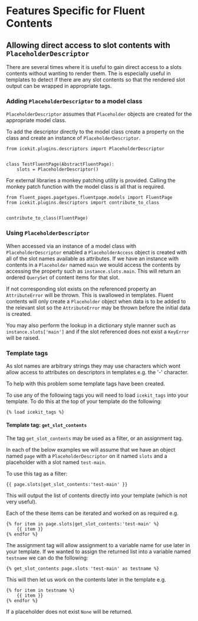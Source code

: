 # Features Specific for Fluent Contents

## Allowing direct access to slot contents with `PlaceholderDescriptor`

There are several times where it is useful to gain direct access to a slots contents without 
wanting to render them. The is especially useful in templates to detect if there are any slot 
contents so that the rendered slot output can be wrapped in appropriate tags.

### Adding `PlaceholderDescriptor` to a model class

`PlaceholderDescriptor` assumes that `Placeholder` objects are created for the appropriate model
 class.

To add the descriptor directly to the model class create a property on the class and create an 
instance of `PlaceholderDescriptor`.

    from icekit.plugins.descriptors import PlaceholderDescriptor


    class TestFluentPage(AbstractFluentPage):
        slots = PlaceholderDescriptor()


For external libraries a monkey patching utility is provided. Calling the monkey patch function 
with the model class is all that is required.

    from fluent_pages.pagetypes.fluentpage.models import FluentPage
    from icekit.plugins.descriptors import contribute_to_class


    contribute_to_class(FluentPage)

### Using `PlaceholderDescriptor`

When accessed via an instance of a model class with `PlaceholderDescriptor` enabled a 
`PlaceholderAccess` object is created with all of the slot names available as attributes. If we have
an instance with contents in a `Placeholder` named `main` we would access the contents by accessing 
the property such as `instance.slots.main`. This will return an ordered `QuerySet` of content items 
for that slot.
 
If not corresponding slot exists on the referenced property an `AttributeError` will be thrown. This 
is swallowed in templates. Fluent contents will only create a `Placeholder` object when data is to 
be added to the relevant slot so the `AttributeError` may be thrown before the initial data is 
created.

You may also perform the lookup in a dictionary style manner such as `instance.slots['main']` and
if the slot referenced does not exist a `KeyError` will be raised.

### Template tags

As slot names are arbitrary strings they may use characters which wont allow access to attributes 
on descriptors in templates e.g. the '-' character.

To help with this problem some template tags have been created.

To use any of the following tags you will need to load `icekit_tags` into your template. To do this
at the top of your template do the following:

    {% load icekit_tags %}

#### Template tag: `get_slot_contents`

The tag `get_slot_contents` may be used as a filter, or an assignment tag.

In each of the below examples we will assume that we have an object named `page` with a 
`PlaceholderDescriptor` on it named `slots` and a placeholder with a slot named `test-main`.

To use this tag as a filter:

    {{ page.slots|get_slot_contents:'test-main' }}

This will output the list of contents directly into your template (which is not very useful).

Each of the these items can be iterated and worked on as required e.g.

    {% for item in page.slots|get_slot_contents:'test-main' %}
        {{ item }}
    {% endfor %}

The assignment tag will allow assignment to a variable name for use later in your template. 
If we wanted to assign the returned list into a variable named `testname` we can do the following:

    {% get_slot_contents page.slots 'test-main' as testname %}

This will then let us work on the contents later in the template e.g.

    {% for item in testname %}
        {{ item }}
    {% endfor %}

If a placeholder does not exist `None` will be returned.
